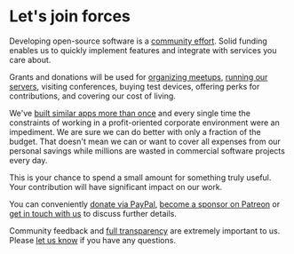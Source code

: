 # Let's join forces

Developing open-source software is a [community effort](https://dl.photoprism.org/slides/PhotoPrism.pdf). Solid funding enables us to quickly implement features and integrate with services you care about.

Grants and donations will be used for [organizing meetups](https://github.com/photoprism/photoprism/wiki/Meetups), [running our servers](https://github.com/photoprism/photoprism/wiki/Infrastructure), visiting conferences, buying test devices, offering perks for contributions, and covering our cost of living.

We've [built similar apps more than once](https://github.com/photoprism/photoprism/wiki/Mediencenter) and every single time the constraints of working in a profit-oriented corporate environment were an impediment. We are sure we can do better with only a fraction of the budget.
That doesn't mean we can or want to cover all expenses from our personal savings while millions are wasted in commercial software projects every day.

This is your chance to spend a small amount for something truly useful.
Your contribution will have significant impact on our work.

You can conveniently [donate via PayPal](https://www.paypal.me/photoprism), [become a sponsor on Patreon](https://www.patreon.com/photoprism) or [get in touch with us](mailto:hello@photoprism.org) to discuss further details.

Community feedback and [full transparency](https://github.com/photoprism/photoprism/wiki/Project-Status) are extremely important to us. Please [let us know](mailto:hello@photoprism.org) if you have any questions.
